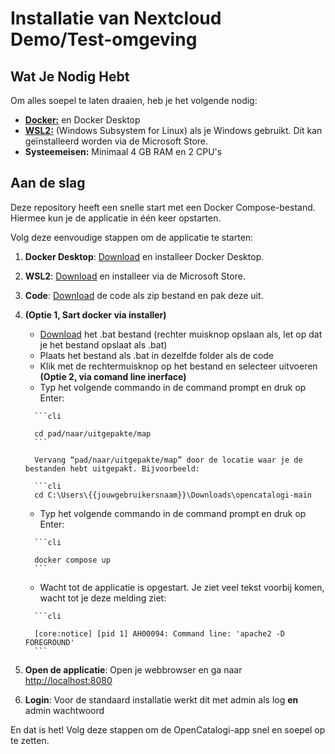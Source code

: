 # Installatie van Nextcloud Demo/Test-omgeving

## Wat Je Nodig Hebt

Om alles soepel te laten draaien, heb je het volgende nodig:

* [**Docker:**](https://www.docker.com/products/docker-desktop/) en Docker Desktop
* [**WSL2:**](https://learn.microsoft.com/en-us/windows/wsl/install) (Windows Subsystem for Linux) als je Windows gebruikt. Dit kan geïnstalleerd worden via de Microsoft Store.
* **Systeemeisen:** Minimaal 4 GB RAM en 2 CPU's

## Aan de slag

Deze repository heeft een snelle start met een Docker Compose-bestand. Hiermee kun je de applicatie in één keer opstarten.

Volg deze eenvoudige stappen om de applicatie te starten:

1. **Docker Desktop**: [Download](https://www.docker.com/products/docker-desktop/) en installeer Docker Desktop.
2. **WSL2**: [Download](https://learn.microsoft.com/en-us/windows/wsl/install) en installeer via de Microsoft Store.
3. **Code**: [Download](https://github.com/ConductionNL/opencatalogi/archive/refs/heads/master.zip) de code als zip bestand en pak deze uit.
4. **(Optie 1, Sart docker via installer)**
      * [Download](https://raw.githubusercontent.com/OpenCatalogi/.github/main/docs/assets/Start-docker.bat) het .bat bestand (rechter muisknop opslaan als, let op dat je het bestand opslaat als .bat)
      * Plaats het bestand als .bat in dezelfde folder als de code
      * Klik met de rechtermuisknop op het bestand en selecteer uitvoeren
   **(Optie 2, via comand line inerface)**
      *   Typ het volgende commando in de command prompt en druk op Enter:

    ````
      ```cli
    ````

    ````
      cd pad/naar/uitgepakte/map
      ```

      Vervang “pad/naar/uitgepakte/map” door de locatie waar je de bestanden hebt uitgepakt. Bijvoorbeeld:

      ```cli
      cd C:\Users\{{jouwgebruikersnaam}}\Downloads\opencatalogi-main
    ````

    * Typ het volgende commando in de command prompt en druk op Enter:

    ````
      ```cli
    ````

    ````
      docker compose up
      ```
    ````

    * Wacht tot de applicatie is opgestart. Je ziet veel tekst voorbij komen, wacht tot je deze melding ziet:

    ````
      ```cli
    ````

    ````
      [core:notice] [pid 1] AH00094: Command line: 'apache2 -D FOREGROUND'
      ```
    ````
5. **Open de applicatie**: Open je webbrowser en ga naar [http://localhost:8080](http://localhost:8080)
6. **Login**: Voor de standaard installatie werkt dit met admin als log **en** admin wachtwoord

En dat is het! Volg deze stappen om de OpenCatalogi-app snel en soepel op te zetten.
